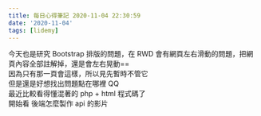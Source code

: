 ```yaml
---
title: 每日心得筆記 2020-11-04 22:30:59
date: '2020-11-04'
tags: [lidemy]
---
```


今天也是研究 Bootstrap 排版的問題，在 RWD 會有網頁左右滑動的問題，把網頁內容全部註解掉，還是會左右晃動==  
因為只有那一頁會這樣，所以見先暫時不管它  
但是還是好想找出問題點在哪裡 QQ  
最近比較看得懂混著的 php + html 程式碼了  
開始看 後端怎麼製作 api 的影片
